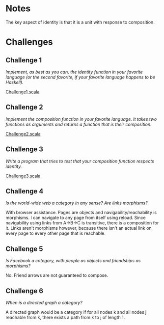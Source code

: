 # Notes
The key aspect of identity is that it is a unit with response to composition.


# Challenges

## Challenge 1
_Implement, as best as you can, the identity function in your favorite language (or the second favorite, if your favorite language happens to be Haskell)._

[Challenge1.scala](./Challenge1.scala)

## Challenge 2
_Implement the composition function in your favorite language. It takes two functions as arguments and returns a function that is their composition._

[Challenge2.scala](./Challenge2.scala)

## Challenge 3
_Write a program that tries to test that your composition function respects identity._

[Challenge3.scala](./Challenge3.scala)

## Challenge 4
_Is the world-wide web a category in any sense? Are links morphisms?_

With browser assistance. Pages are objects and navigability/reachability is morphisms. I can
navigate to any page from itself using reload. Since navigability using links from A->B->C is
transitive, there is a composition for it. Links aren't morphisms however, because
there isn't an actual link on every page to every other page that is reachable.

## Challenge 5
_Is Facebook a category, with people as objects and friendships as morphisms?_

No. Friend arrows are not guaranteed to compose.

## Challenge 6
_When is a directed graph a category?_

A directed graph would be a category if for all nodes k and all nodes j reachable from
k, there exists a path from k to j of length 1.
